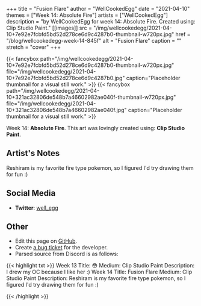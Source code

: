 +++
title =       "Fusion Flare"
author =      "WellCookedEgg"
date =        "2021-04-10"
themes =      ["Week 14: Absolute Fire"]
artists =     ["WellCookedEgg"]
description = "by WellCookedEgg for week 14: Absolute Fire. Created using: Clip Studio Paint."
[[images]]
      src = "/img/wellcookedegg/2021-04-10+7e92e7fcbfd5bd52d278ce6d9c4287b0-thumbnail-w720px.jpg"
      href = "/blog/wellcookedegg-week-14-845f"
      alt = "Fusion Flare"
      caption = ""
      stretch = "cover"
+++

{{< fancybox path="/img/wellcookedegg/2021-04-10+7e92e7fcbfd5bd52d278ce6d9c4287b0-thumbnail-w720px.jpg" file="/img/wellcookedegg/2021-04-10+7e92e7fcbfd5bd52d278ce6d9c4287b0.jpg" caption="Placeholder thumbnail for a visual still work." >}}
{{< fancybox path="/img/wellcookedegg/2021-04-10+321ac32806de548b7a46602982ae040f-thumbnail-w720px.jpg" file="/img/wellcookedegg/2021-04-10+321ac32806de548b7a46602982ae040f.jpg" caption="Placeholder thumbnail for a visual still work." >}}


Week 14: **Absolute Fire**. This art was lovingly created using: **Clip Studio Paint**.

## Artist's Notes

Reshiram is my favorite fire type pokemon, so I figured I'd try drawing them for fun :)

## Social Media

- **Twitter**: <a href='https://twitter.com/well_egg' target='_blank'>well_egg</a>

## Other

- Edit this page on [GitHub](https://github.com/teaminkling/web-refresh/edit/main/content/blog/wellcookedegg-week-14-845f.md).
- Create [a bug ticket](https://github.com/teaminkling/web-refresh/issues/new?assignees=&labels=bug&template=problem-report.md&title=) for the developer.
- Parsed source from Discord is as follows:

{{< highlight txt >}}
Week 13
Title: 😳 
Medium: Clip Studio Paint
Description: I drew my OC because I like her :)
Week 14
Title: Fusion Flare
Medium: Clip Studio Paint
Description: Reshiram is my favorite fire type pokemon, so I figured I'd try drawing them for fun :)

{{< /highlight >}}